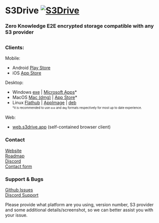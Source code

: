 # S3Drive [![S3Drive](https://web.s3drive.app/assets/assets/logos/logo_42.png)](https://s3drive.app/)

### Zero Knowledge E2E encrypted storage compatible with any S3 provider

<div style="margin-top: 30px;"></div>

### Clients:

Mobile:
- Android <a href="https://play.google.com/store/apps/details?id=com.s3.drive.file.explorer.storage.cloud.manager">Play Store</a>
- iOS <a href="https://apps.apple.com/us/app/s3drive-cloud-storage/id1665135106">App Store</a><br>

Desktop:
- Windows <a href="https://github.com/s3drive/app/raw/master/release/s3drive-win-x64.exe">exe</a> | <a href="https://apps.microsoft.com/store/detail/s3drive-cloud-storage/9NX2DN9Q37NS">Microsoft Apps</a>*
- MacOS <a href="https://github.com/s3drive/app/raw/master/release/s3drive-mac-universal.dmg">Mac (dmg)</a> | <a href="https://apps.apple.com/lv/app/s3drive-cloud-storage/id1665135106">App Store</a>*
- Linux <a href="https://flathub.org/en-GB/apps/io.kapsa.drive">Flathub</a> | <a href="https://github.com/s3drive/app/raw/master/release/S3Drive-x86_64.AppImage">AppImage</a> | <a href="https://github.com/s3drive/app/releases/download/1.5.3/s3drive_amd64.deb">deb</a><br>
<sup><sub>*it is recommended to use `exe` and `dmg` formats respectively for most up to date experience.</sub></sup><br>

Web:
- <a href="https://web.s3drive.app">web.s3drive.app</a> (self-contained browser client)

### Contact
<a href="https://s3drive.app">Website</a><br>
<a href="https://s3drive.canny.io">Roadmap</a><br> 
<a href="https://discord.gg/YvxvypRqCu">Discord</a><br>
<a href="https://s3drive.app/feedback">Contact form</a>

### Support & Bugs
[Github  Issues](https://github.com/s3drive/app/issues)<br>
[Discord Support](https://discord.com/channels/1069654792902815845/1102236355645419550)<br>

Please provide what platform are you using, version number, S3 provider and some additional details/screenshot, so we can better assist you with your issue.
